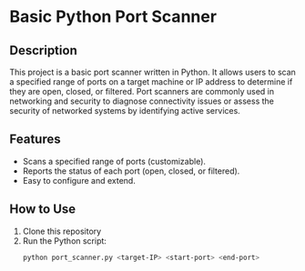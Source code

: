 # Basic Python Port Scanner

## Description
This project is a basic port scanner written in Python. It allows users to scan a specified range of ports on a target machine or IP address to determine if they are open, closed, or filtered. Port scanners are commonly used in networking and security to diagnose connectivity issues or assess the security of networked systems by identifying active services.

## Features
- Scans a specified range of ports (customizable).
- Reports the status of each port (open, closed, or filtered).
- Easy to configure and extend.

## How to Use
1. Clone this repository
2. Run the Python script:
   ```bash
   python port_scanner.py <target-IP> <start-port> <end-port>
